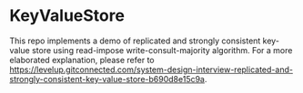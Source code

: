 # KeyValueStore

This repo implements a demo of replicated and strongly consistent key-value store using read-impose write-consult-majority algorithm. For a more elaborated explanation, please refer to https://levelup.gitconnected.com/system-design-interview-replicated-and-strongly-consistent-key-value-store-b690d8e15c9a.
